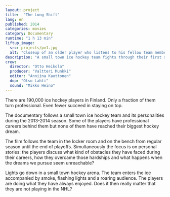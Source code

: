 ```yaml
---
layout: project
title:  "The Long Shift"
lang: en
published: 2014
categories: movies
category: Documentary
runtime: "1 h 13 min"
liftup_image:
  src: projects/pv1.jpg
  alt: "Closeup of an older player who listens to his fellow team member next to him talking."
description: "A small town ice hockey team fights through their first season in an upper division. The players' dreams might have changed from childhood but their love for the sport does not fade."
crew:
  director: "Otto Heikola"
  producer: "Valtteri Munkki"
  editor: "Anniina Kauttonen"
  dop: "Otso Lahti"
  sound: "Mikko Heino"
---
```


There are 190,000 ice hockey players in Finland. Only a fraction of them turn professional. Even fewer succeed in staying on top.

The documentary follows a small town ice hockey team and its personalities during the 2013-2014 season. Some of the players have professional careers behind them but none of them have reached their biggest hockey dream.

The film follows the team in the locker room and on the bench from regular season until the end of playoffs. Simultaneously the focus is on personal stories: the players discuss what kind of obstacles they have faced during their careers, how they overcame those hardships and what happens when the dreams we pursue seem unreachable?

Lights go down in a small town hockey arena. The team enters the ice accompanied by smoke, flashing lights and a roaring audience. The players are doing what they have always enjoyed. Does it then really matter that they are not playing in the NHL?
